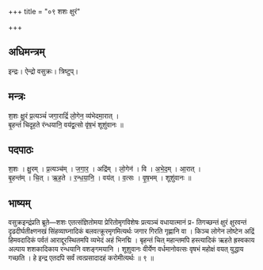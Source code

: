 +++
title = "०९ शशः क्षुरं"

+++
## अधिमन्त्रम्
इन्द्रः। ऐन्द्रो वसुक्रः। त्रिष्टुप्।

## मन्त्रः
श॒शः क्षु॒रं प्र॒त्यञ्चं॑ जगा॒राद्रिं॑ लो॒गेन॒ व्य॑भेदमा॒रात् ।  
बृ॒हन्तं॑ चिदृह॒ते र॑न्धयानि॒ वय॑द्व॒त्सो वृ॑ष॒भं शूशु॑वानः ॥

## पदपाठः
श॒शः । क्षु॒रम् । प्र॒त्यञ्च॑म् । ज॒गा॒र॒ । अद्रि॑म् । लो॒गेन॑ । वि । अ॒भे॒द॒म् । आ॒रात् ।  
बृ॒हन्त॑म् । चि॒त् । ऋ॒ह॒ते । र॒न्ध॒या॒नि॒ । वय॑त् । व॒त्सः । वृ॒ष॒भम् । शूशु॑वानः ॥

## भाष्यम्
वसुक्रइन्द्रंप्रति ब्रूते—शशः एतत्संज्ञितोमया प्रेरितोमृगविशेषः प्रत्यञ्चं वधायात्मानं प्र- तिगच्छन्तं क्षुरं क्षुरवन्तं दृढदीर्घतीक्ष्णनखं सिंहव्याघ्नादिकं बलवत्क्रूरमृगमित्यर्थः जगार गिरति गृह्णानि वा । किञ्च लोगेन लोष्टेन अद्रिं हिमवदादिकं पर्वतं आराद्दूरस्थितमपि व्यभेदं अहं भिनद्मि । बृहन्तं चित् महान्तमपि हस्त्यादिकं ऋहते ह्रस्वकाय अल्पाय शशकादिकाय रन्धयानि वशङ्गमयानि । शूशुवानः वीर्येण वर्धमानोवत्सः वृषभं महोक्षं वयत् युद्धाय गच्छति । हे इन्द्र एतदपि सर्वं त्वत्प्रसादादहं करोमीत्यर्थः ॥ ९ ॥